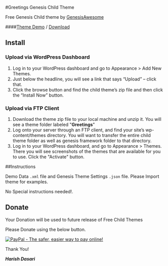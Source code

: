 #Greetings Genesis Child Theme

Free Genesis Child theme by [GenesisAwesome](http://www.genesisawesome.com)

####[Theme Demo](http://www.genesisawesome.com/themes/greetings-genesis-child-theme/demo/) / [Download](http://www.genesisawesome.com/themes/greetings-genesis-child-theme/)

## Install

### Upload via WordPress Dashboard

1. Log in to your WordPress dashboard and go to Appearance > Add New Themes.
2. Just below the headline, you will see a link that says “Upload” – click that.
3. Click the browse button and find the child theme’s zip file and then click the “Install Now” button.

### Upload via FTP Client

1. Download the theme zip file to your local machine and unzip it. You will see a theme folder labeled "**Greetings**"
2. Log onto your server through an FTP client, and find your site’s wp-content/themes directory. You will want to transfer the entire child theme folder as well as genesis framework folder to that directory.
3. Log in to your WordPress dashboard, and go to Appearance > Themes. There you will see screenshots of the themes that are available for you to use. Click the "Activate" button.

##Instructions

Demo Data `.xml` file and Genesis Theme Settings `.json` file. Please Import theme for examples.

No Special instructions needed!.

## Donate

Your Donation will be used to future release of Free Child Themes

Please Donate using the below button.


[<img src="https://www.paypalobjects.com/en_US/i/btn/btn_donateCC_LG.gif" alt="PayPal - The safer, easier way to pay online!" />](http://www.genesisawesome.com/donate/)


Thank You!

**_Harish Dasari_**
